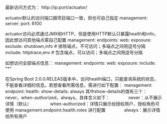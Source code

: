 最新访问方式为：
http://ip:port/actuator/


actuator默认的访问端口跟项目端口一致，但也可自己指定
management:
  server:
    port: 8100
    
    
actuator访问必须通过JMX和HTTP，但是使用HTTP默认只暴露health和info，因此想访问其他端点需自己配置
management:
  endpoints:
    web:
      exposure:
        exclude: shutdown,info  # 排除端点，不可访问；多端点之间用逗号分隔
        include: httptrace,env  # 包含端点，可以访问；多端点之间用逗号分隔
        
如想访问全部端点信息：
management:
 endpoints:
  web:
   exposure:
	   include: "*"
	   
在Spring Boot 2.0.0.RELEAS版本中，访问health端口，只能查询系统的状态，不能查看详细的信息。若想查看所需信息，需进行如下配置：
management:
  endpoint:
    health:
      show-details: always
其中show-details的值有三个：never，when-authorized，always。具体含义如下：
　　　　never：从不展示详情（默认）
　　　　when-authorized：详情只展示给授权用户，授权角色可使用 management.endpoint.health.roles 进行配置
　　　　always：展示详情给所有用户

